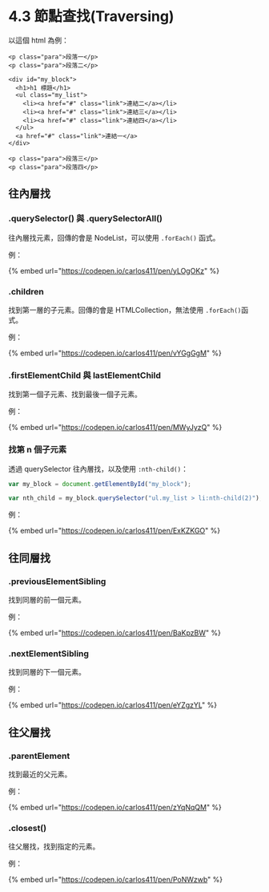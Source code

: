 # 4.3 節點查找(Traversing)

以這個 html 為例：

```markup
<p class="para">段落一</p>
<p class="para">段落二</p>

<div id="my_block">
  <h1>h1 標題</h1>
  <ul class="my_list">
    <li><a href="#" class="link">連結二</a></li>
    <li><a href="#" class="link">連結三</a></li>
    <li><a href="#" class="link">連結四</a></li>
  </ul>
  <a href="#" class="link">連結一</a>
</div>

<p class="para">段落三</p>
<p class="para">段落四</p>
```



## 往內層找



### .querySelector() 與 .querySelectorAll()

往內層找元素，回傳的會是 NodeList，可以使用 `.forEach()` 函式。

例：

{% embed url="https://codepen.io/carlos411/pen/yLOgOKz" %}



### .children

找到第一層的子元素。回傳的會是 HTMLCollection，無法使用 `.forEach()`函式。

例：

{% embed url="https://codepen.io/carlos411/pen/vYGgGgM" %}



### .firstElementChild 與 lastElementChild

找到第一個子元素、找到最後一個子元素。

例：

{% embed url="https://codepen.io/carlos411/pen/MWyJyzQ" %}





### 找第 n 個子元素

透過 querySelector 往內層找，以及使用 `:nth-child()`：

```javascript
var my_block = document.getElementById("my_block");

var nth_child = my_block.querySelector("ul.my_list > li:nth-child(2)");
```



例：

{% embed url="https://codepen.io/carlos411/pen/ExKZKGO" %}



## 往同層找

### .previousElementSibling

找到同層的前一個元素。

例：

{% embed url="https://codepen.io/carlos411/pen/BaKpzBW" %}



### .nextElementSibling

找到同層的下一個元素。

例：

{% embed url="https://codepen.io/carlos411/pen/eYZgzYL" %}





## 往父層找



### .parentElement

找到最近的父元素。

例：

{% embed url="https://codepen.io/carlos411/pen/zYqNqQM" %}



### .closest()

往父層找，找到指定的元素。

例：

{% embed url="https://codepen.io/carlos411/pen/PoNWzwb" %}

